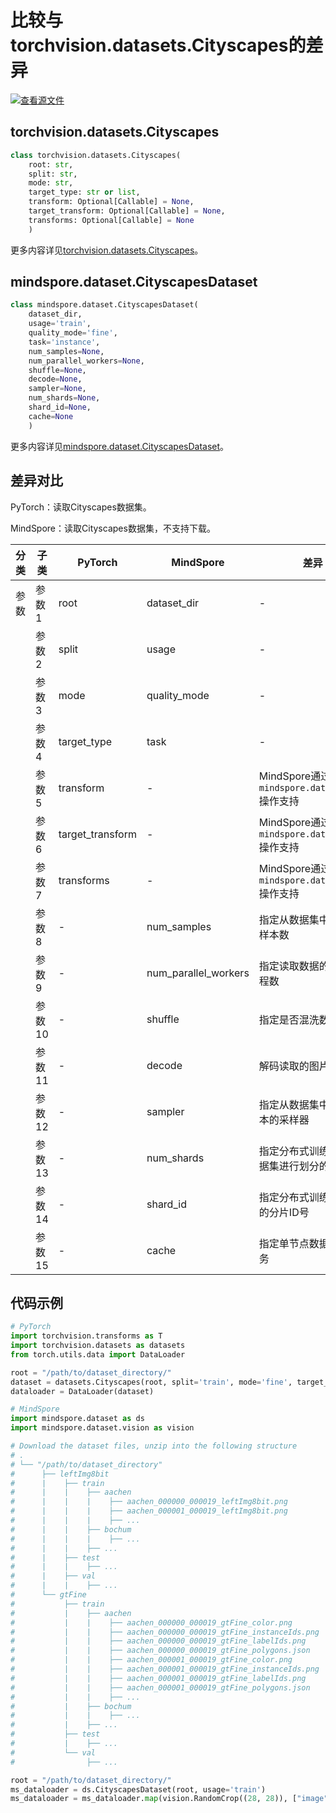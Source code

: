 # 比较与torchvision.datasets.Cityscapes的差异

[![查看源文件](https://mindspore-website.obs.cn-north-4.myhuaweicloud.com/website-images/r2.3.q1/resource/_static/logo_source.svg)](https://gitee.com/mindspore/docs/blob/r2.3.q1/docs/mindspore/source_zh_cn/note/api_mapping/pytorch_diff/Cityscapes.md)

## torchvision.datasets.Cityscapes

```python
class torchvision.datasets.Cityscapes(
    root: str,
    split: str,
    mode: str,
    target_type: str or list,
    transform: Optional[Callable] = None,
    target_transform: Optional[Callable] = None,
    transforms: Optional[Callable] = None
    )
```

更多内容详见[torchvision.datasets.Cityscapes](https://pytorch.org/vision/0.9/datasets.html#cityscapes)。

## mindspore.dataset.CityscapesDataset

```python
class mindspore.dataset.CityscapesDataset(
    dataset_dir,
    usage='train',
    quality_mode='fine',
    task='instance',
    num_samples=None,
    num_parallel_workers=None,
    shuffle=None,
    decode=None,
    sampler=None,
    num_shards=None,
    shard_id=None,
    cache=None
    )
```

更多内容详见[mindspore.dataset.CityscapesDataset](https://www.mindspore.cn/docs/zh-CN/r2.3.0rc1/api_python/dataset/mindspore.dataset.CityscapesDataset.html)。

## 差异对比

PyTorch：读取Cityscapes数据集。

MindSpore：读取Cityscapes数据集，不支持下载。

| 分类 | 子类 |PyTorch | MindSpore | 差异 |
| --- | ---   | ---   | ---        |---  |
|参数 | 参数1 | root    | dataset_dir    | - |
|     | 参数2 | split      | usage    | - |
|     | 参数3 | mode    | quality_mode   | - |
|     | 参数4 | target_type    | task   | - |
|     | 参数5 | transform    | -   | MindSpore通过 `mindspore.dataset.map` 操作支持 |
|     | 参数6 | target_transform    | - | MindSpore通过 `mindspore.dataset.map` 操作支持 |
|     | 参数7 | transforms    | -  | MindSpore通过 `mindspore.dataset.map` 操作支持 |
|     | 参数8 | -    | num_samples  | 指定从数据集中读取的样本数 |
|     | 参数9 | -    | num_parallel_workers  | 指定读取数据的工作线程数 |
|     | 参数10 | -    | shuffle | 指定是否混洗数据集 |
|     | 参数11 | -    | decode | 解码读取的图片 |
|     | 参数12 | -    | sampler | 指定从数据集中选取样本的采样器 |
|     | 参数13 | -    | num_shards | 指定分布式训练时将数据集进行划分的分片数 |
|     | 参数14 | -    | shard_id | 指定分布式训练时使用的分片ID号 |
|     | 参数15 | -    | cache | 指定单节点数据缓存服务 |

## 代码示例

```python
# PyTorch
import torchvision.transforms as T
import torchvision.datasets as datasets
from torch.utils.data import DataLoader

root = "/path/to/dataset_directory/"
dataset = datasets.Cityscapes(root, split='train', mode='fine', target_type='semantic')
dataloader = DataLoader(dataset)

# MindSpore
import mindspore.dataset as ds
import mindspore.dataset.vision as vision

# Download the dataset files, unzip into the following structure
# .
# └── "/path/to/dataset_directory"
#      ├── leftImg8bit
#      |    ├── train
#      |    |    ├── aachen
#      |    |    |    ├── aachen_000000_000019_leftImg8bit.png
#      |    |    |    ├── aachen_000001_000019_leftImg8bit.png
#      |    |    |    ├── ...
#      |    |    ├── bochum
#      |    |    |    ├── ...
#      |    |    ├── ...
#      |    ├── test
#      |    |    ├── ...
#      |    ├── val
#      |    |    ├── ...
#      └── gtFine
#           ├── train
#           |    ├── aachen
#           |    |    ├── aachen_000000_000019_gtFine_color.png
#           |    |    ├── aachen_000000_000019_gtFine_instanceIds.png
#           |    |    ├── aachen_000000_000019_gtFine_labelIds.png
#           |    |    ├── aachen_000000_000019_gtFine_polygons.json
#           |    |    ├── aachen_000001_000019_gtFine_color.png
#           |    |    ├── aachen_000001_000019_gtFine_instanceIds.png
#           |    |    ├── aachen_000001_000019_gtFine_labelIds.png
#           |    |    ├── aachen_000001_000019_gtFine_polygons.json
#           |    |    ├── ...
#           |    ├── bochum
#           |    |    ├── ...
#           |    ├── ...
#           ├── test
#           |    ├── ...
#           └── val
#                ├── ...

root = "/path/to/dataset_directory/"
ms_dataloader = ds.CityscapesDataset(root, usage='train')
ms_dataloader = ms_dataloader.map(vision.RandomCrop((28, 28)), ["image"])
```
